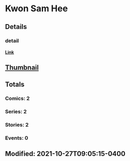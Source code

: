 # Kwon Sam Hee 
## Details
### detail
#### [Link](http://marvel.com/comics/creators/14270/r1c0?utm_campaign=apiRef&utm_source=225578a89fc76f3d20fbffda5d17a88d)
## [Thumbnail](http://i.annihil.us/u/prod/marvel/i/mg/b/40/image_not_available.jpg)
## Totals
### Comics: 2
### Series: 2
### Stories: 2
### Events: 0
## Modified: 2021-10-27T09:05:15-0400